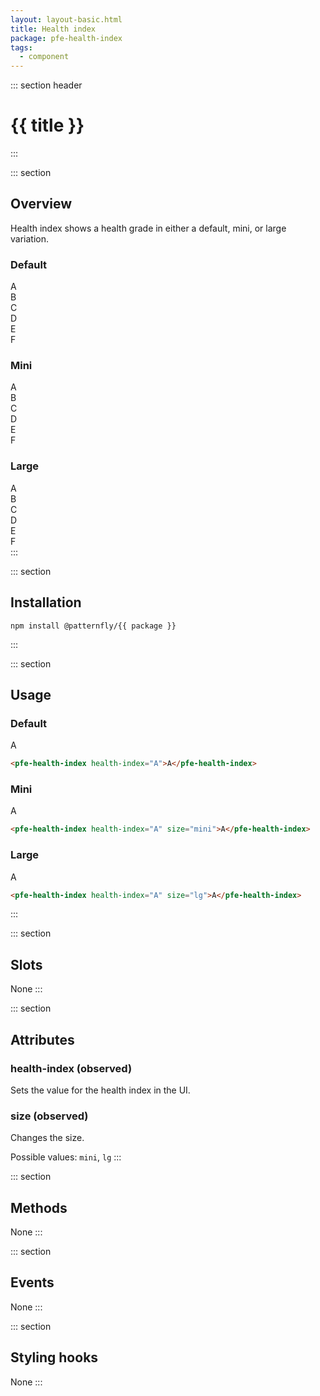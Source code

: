 ```yaml
---
layout: layout-basic.html
title: Health index
package: pfe-health-index
tags:
  - component
---
```

<script type="module" src="/node_modules/@patternfly/{{ package }}/dist/{{ package }}.min.js"></script>

::: section header
# {{ title }}
:::

::: section
## Overview
Health index shows a health grade in either a default, mini, or large variation.

<div class="pfe-l-grid pfe-m-gutters pfe-m-all-4-col">
  <section>
    <h3>Default</h3>
    <div>
      <pfe-health-index health-index="A">A</pfe-health-index>
    </div>
    <div>
      <pfe-health-index health-index="B">B</pfe-health-index>
    </div>
    <div>
      <pfe-health-index health-index="C">C</pfe-health-index>
    </div>
    <div>
      <pfe-health-index health-index="D">D</pfe-health-index>
    </div>
    <div>
      <pfe-health-index health-index="E">E</pfe-health-index>
    </div>
    <div>
      <pfe-health-index health-index="F">F</pfe-health-index>
    </div>
  </section>

  <section>
    <h3>Mini</h3>
    <div>
      <pfe-health-index health-index="A" size="mini">A</pfe-health-index>
    </div>
    <div>
      <pfe-health-index health-index="B" size="mini">B</pfe-health-index>
    </div>
    <div>
      <pfe-health-index health-index="C" size="mini">C</pfe-health-index>
    </div>
    <div>
      <pfe-health-index health-index="D" size="mini">D</pfe-health-index>
    </div>
    <div>
      <pfe-health-index health-index="E" size="mini">E</pfe-health-index>
    </div>
    <div>
      <pfe-health-index health-index="F" size="mini">F</pfe-health-index>
    </div>
  </section>

  <section>
    <h3>Large</h3>
    <div>
      <pfe-health-index health-index="A" size="lg">A</pfe-health-index>
    </div>
    <div>
      <pfe-health-index health-index="B" size="lg">B</pfe-health-index>
    </div>
    <div>
      <pfe-health-index health-index="C" size="lg">C</pfe-health-index>
    </div>
    <div>
      <pfe-health-index health-index="D" size="lg">D</pfe-health-index>
    </div>
    <div>
      <pfe-health-index health-index="E" size="lg">E</pfe-health-index>
    </div>
    <div>
      <pfe-health-index health-index="F" size="lg">F</pfe-health-index>
    </div>
  </section>
</div>
:::

::: section
## Installation

```shell
npm install @patternfly/{{ package }}
```
:::

::: section
## Usage

### Default
<pfe-health-index health-index="A">A</pfe-health-index>
```html
<pfe-health-index health-index="A">A</pfe-health-index>
```

### Mini
<pfe-health-index health-index="A" size="mini">A</pfe-health-index>
```html
<pfe-health-index health-index="A" size="mini">A</pfe-health-index>
```

### Large
<pfe-health-index health-index="A" size="lg">A</pfe-health-index>
```html
<pfe-health-index health-index="A" size="lg">A</pfe-health-index>
```
:::

::: section
## Slots
None
:::

::: section
## Attributes
### health-index (observed)

Sets the value for the health index in the UI.

### size (observed)

Changes the size.

Possible values: `mini`, `lg`
:::

::: section
## Methods
None
:::

::: section
## Events
None
:::

::: section
## Styling hooks
None
:::
